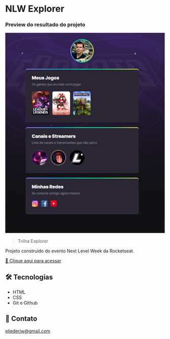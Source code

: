 # NLW Explorer

### Preview do resultado do projeto

![preview](./.github/preview.png)

> Trilha Explorer

Projeto construído do evento Next Level Week da Rocketseat.

[🔗 Clique aqui para acessar](https://eliederjw.github.io/NLW_Explorer/)


## 🛠 Tecnologias

- HTML
- CSS
- Git e Github

## 💛 Contato

eliederjw@gmail.com